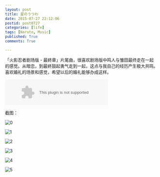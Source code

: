 ```yaml
---
layout: post
title: 星のうつわ
date: 2015-07-27 22:12:06
postid: post0727
categories: [life]
tags: [Naruto, Music]
published: True
comments: True

---
```


「火影忍者剧场版 - 最終章」片尾曲，很喜欢剧场版中鸣人与雏田最终走在一起的感觉。从暗恋，到最終鼓起勇气走到一起，这点与我自己的经历产生极大共鸣。喜欢婚礼的场景和感觉，希望以后的婚礼能够办成这样。

<!--more-->

<div class="center"><embed src="http://music.163.com/style/swf/widget.swf?sid=29764559&type=2&auto=0&width=320&height=66" width="340" height="86"  allowNetworking="all" /></div>

截图：

![0](http://i3.tietuku.com/cdf59db79d2faf3e.png)

![1](http://i3.tietuku.com/74a314de5266abd1.png)

![2](http://i3.tietuku.com/d9291be3a547eb27.png)

![3](http://i3.tietuku.com/3c84d31ef85aef81.png)

![4](http://i3.tietuku.com/fb5b1def3f81d1d2.png)

![5](http://i3.tietuku.com/4e2032619b9d1f11.png)
